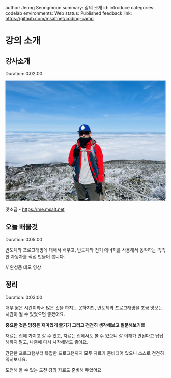 author: Jeong Seongmoon
summary: 강의 소개
id: introduce
categories: codelab
environments: Web
status: Published
feedback link: https://github.com/msaltnet/coding-camp

# 강의 소개

## 강사소개
Duration: 0:02:00

![](./img/IMG_4789.JPEG)

맛소금 - https://me.msalt.net

## 오늘 배울것
Duration: 0:05:00

반도체와 프로그래밍에 대해서 배우고, 반도체와 전기 에너지를 사용해서 동작하는 똑똑한 자동차를 직접 만들어 봅니다.

// 완성품 데모 영상

## 정리
Duration: 0:03:00

매우 짧은 시간이라서 많은 것을 하지는 못하지만, 반도체와 프로그래밍을 조금 맛보는 시간이 될 수 있었으면 좋겠어요.

**중요한 것은 당장은 재미있게 즐기기 그리고 천천히 생각해보고 질문해보기!!!**

재료는 집에 가지고 갈 수 있고, 자료는 집에서도 볼 수 있으니 잘 이해가 안된다고 답답해하지 말고, 나중에 다시 시작해봐도 좋아요.

간단한 프로그램부터 복잡한 프로그램까지 모두 자료가 준비되어 있으니 스스로 천천히 익혀보세요.

도전해 볼 수 있는 도전 강의 자료도 준비해 두었어요.
